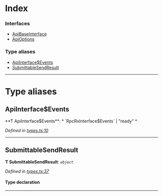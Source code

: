 

# Index

### Interfaces

* [ApiBaseInterface](../interfaces/_types_.apibaseinterface.md)
* [ApiOptions](../interfaces/_types_.apioptions.md)

### Type aliases

* [ApiInterface$Events](_types_.md#apiinterface_events)
* [SubmittableSendResult](_types_.md#submittablesendresult)

---

# Type aliases

<a id="apiinterface_events"></a>

##  ApiInterface$Events

**Ƭ ApiInterface$Events**: * `RpcRxInterface$Events` &#124; "ready"
*

*Defined in [types.ts:10](https://github.com/polkadot-js/api/blob/8919ae2/packages/api/src/types.ts#L10)*

___
<a id="submittablesendresult"></a>

##  SubmittableSendResult

**Ƭ SubmittableSendResult**: *`object`*

*Defined in [types.ts:37](https://github.com/polkadot-js/api/blob/8919ae2/packages/api/src/types.ts#L37)*

#### Type declaration

___

